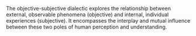 The objective-subjective dialectic explores the relationship between external, observable phenomena (objective) and internal, individual experiences (subjective). It encompasses the interplay and mutual influence between these two poles of human perception and understanding.
